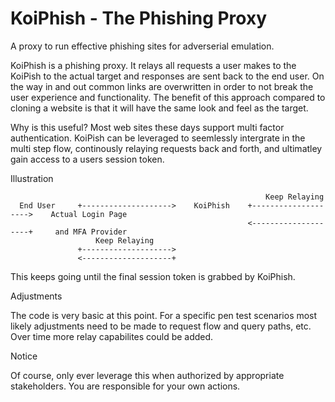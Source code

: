 # KoiPhish - The Phishing Proxy

A proxy to run effective phishing sites for adverserial emulation.

KoiPhish is a phishing proxy. It relays all requests a user makes to the KoiPish to the actual target and responses are sent back to the end user. On the way in and out common links are overwritten in order to not break the user experience and functionality. The benefit of this approach compared to cloning a website is that it will have the same look and feel as the target.

Why is this useful?
Most web sites these days support multi factor authentication. KoiPish can be leveraged to seemlessly intergrate in the multi step flow,  continously relaying requests back and forth, and ultimatley gain access to a users session token.

Illustration

                                                             Keep Relaying                               
      End User     +-------------------->    KoiPhish    +-------------------->    Actual Login Page
                                                         <--------------------+     and MFA Provider
                       Keep Relaying      
                   +-------------------->  
                   <--------------------+                           
             
This keeps going until the final session token is grabbed by KoiPhish.

Adjustments

The code is very basic at this point. For a specific pen test scenarios most likely adjustments need to be made to request flow and query paths, etc. Over time more relay capabilites could be added.

Notice

Of course, only ever leverage this when authorized by appropriate stakeholders. You are responsible for your own actions.
